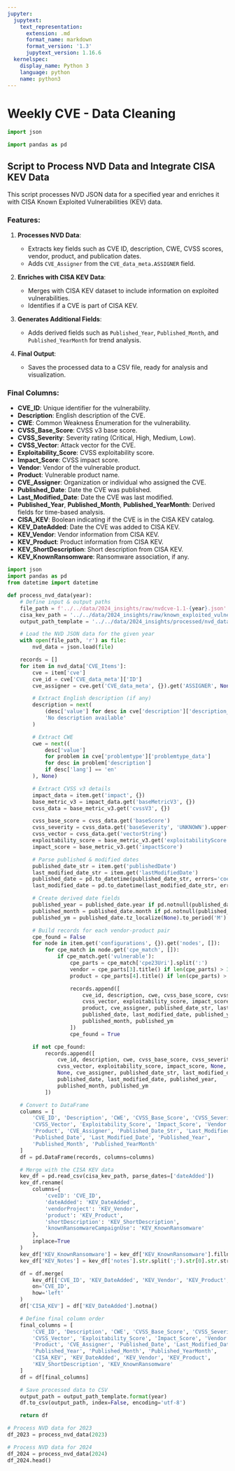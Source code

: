```yaml
---
jupyter:
  jupytext:
    text_representation:
      extension: .md
      format_name: markdown
      format_version: '1.3'
      jupytext_version: 1.16.6
  kernelspec:
    display_name: Python 3
    language: python
    name: python3
---
```


# Weekly CVE - Data Cleaning

```python
import json

import pandas as pd
```

## Script to Process NVD Data and Integrate CISA KEV Data

This script processes NVD JSON data for a specified year and enriches it with CISA Known Exploited Vulnerabilities (KEV) data.

### Features:
1. **Processes NVD Data**:
   - Extracts key fields such as CVE ID, description, CWE, CVSS scores, vendor, product, and publication dates.
   - Adds `CVE_Assigner` from the `CVE_data_meta.ASSIGNER` field.

2. **Enriches with CISA KEV Data**:
   - Merges with CISA KEV dataset to include information on exploited vulnerabilities.
   - Identifies if a CVE is part of CISA KEV.

3. **Generates Additional Fields**:
   - Adds derived fields such as `Published_Year`, `Published_Month`, and `Published_YearMonth` for trend analysis.

4. **Final Output**:
   - Saves the processed data to a CSV file, ready for analysis and visualization.

### Final Columns:
- **CVE_ID**: Unique identifier for the vulnerability.
- **Description**: English description of the CVE.
- **CWE**: Common Weakness Enumeration for the vulnerability.
- **CVSS_Base_Score**: CVSS v3 base score.
- **CVSS_Severity**: Severity rating (Critical, High, Medium, Low).
- **CVSS_Vector**: Attack vector for the CVE.
- **Exploitability_Score**: CVSS exploitability score.
- **Impact_Score**: CVSS impact score.
- **Vendor**: Vendor of the vulnerable product.
- **Product**: Vulnerable product name.
- **CVE_Assigner**: Organization or individual who assigned the CVE.
- **Published_Date**: Date the CVE was published.
- **Last_Modified_Date**: Date the CVE was last modified.
- **Published_Year**, **Published_Month**, **Published_YearMonth**: Derived fields for time-based analysis.
- **CISA_KEV**: Boolean indicating if the CVE is in the CISA KEV catalog.
- **KEV_DateAdded**: Date the CVE was added to CISA KEV.
- **KEV_Vendor**: Vendor information from CISA KEV.
- **KEV_Product**: Product information from CISA KEV.
- **KEV_ShortDescription**: Short description from CISA KEV.
- **KEV_KnownRansomware**: Ransomware association, if any.


```python
import json
import pandas as pd
from datetime import datetime

def process_nvd_data(year):
    # Define input & output paths
    file_path = f'../../data/2024_insights/raw/nvdcve-1.1-{year}.json'
    cisa_kev_path = '../../data/2024_insights/raw/known_exploited_vulnerabilities.csv'
    output_path_template = '../../data/2024_insights/processed/nvd_data_{}.csv'

    # Load the NVD JSON data for the given year
    with open(file_path, 'r') as file:
        nvd_data = json.load(file)

    records = []
    for item in nvd_data['CVE_Items']:
        cve = item['cve']
        cve_id = cve['CVE_data_meta']['ID']
        cve_assigner = cve.get('CVE_data_meta', {}).get('ASSIGNER', None)

        # Extract English description (if any)
        description = next(
            (desc['value'] for desc in cve['description']['description_data'] if desc['lang'] == 'en'),
            'No description available'
        )

        # Extract CWE
        cwe = next((
            desc['value']
            for problem in cve['problemtype']['problemtype_data']
            for desc in problem['description']
            if desc['lang'] == 'en'
        ), None)

        # Extract CVSS v3 details
        impact_data = item.get('impact', {})
        base_metric_v3 = impact_data.get('baseMetricV3', {})
        cvss_data = base_metric_v3.get('cvssV3', {})

        cvss_base_score = cvss_data.get('baseScore')
        cvss_severity = cvss_data.get('baseSeverity', 'UNKNOWN').upper()
        cvss_vector = cvss_data.get('vectorString')
        exploitability_score = base_metric_v3.get('exploitabilityScore')
        impact_score = base_metric_v3.get('impactScore')

        # Parse published & modified dates
        published_date_str = item.get('publishedDate')
        last_modified_date_str = item.get('lastModifiedDate')
        published_date = pd.to_datetime(published_date_str, errors='coerce') or pd.NaT
        last_modified_date = pd.to_datetime(last_modified_date_str, errors='coerce') or pd.NaT

        # Create derived date fields
        published_year = published_date.year if pd.notnull(published_date) else None
        published_month = published_date.month if pd.notnull(published_date) else None
        published_ym = published_date.tz_localize(None).to_period('M') if pd.notnull(published_date) else None

        # Build records for each vendor-product pair
        cpe_found = False
        for node in item.get('configurations', {}).get('nodes', []):
            for cpe_match in node.get('cpe_match', []):
                if cpe_match.get('vulnerable'):
                    cpe_parts = cpe_match['cpe23Uri'].split(':')
                    vendor = cpe_parts[3].title() if len(cpe_parts) > 3 else "Unknown Vendor"
                    product = cpe_parts[4].title() if len(cpe_parts) > 4 else "Unknown Product"

                    records.append([
                        cve_id, description, cwe, cvss_base_score, cvss_severity,
                        cvss_vector, exploitability_score, impact_score, vendor,
                        product, cve_assigner, published_date_str, last_modified_date_str,
                        published_date, last_modified_date, published_year,
                        published_month, published_ym
                    ])
                    cpe_found = True

        if not cpe_found:
            records.append([
                cve_id, description, cwe, cvss_base_score, cvss_severity,
                cvss_vector, exploitability_score, impact_score, None,
                None, cve_assigner, published_date_str, last_modified_date_str,
                published_date, last_modified_date, published_year,
                published_month, published_ym
            ])

    # Convert to DataFrame
    columns = [
        'CVE_ID', 'Description', 'CWE', 'CVSS_Base_Score', 'CVSS_Severity',
        'CVSS_Vector', 'Exploitability_Score', 'Impact_Score', 'Vendor',
        'Product', 'CVE_Assigner', 'Published_Date_Str', 'Last_Modified_Date_Str',
        'Published_Date', 'Last_Modified_Date', 'Published_Year',
        'Published_Month', 'Published_YearMonth'
    ]
    df = pd.DataFrame(records, columns=columns)

    # Merge with the CISA KEV data
    kev_df = pd.read_csv(cisa_kev_path, parse_dates=['dateAdded'])
    kev_df.rename(
        columns={
            'cveID': 'CVE_ID',
            'dateAdded': 'KEV_DateAdded',
            'vendorProject': 'KEV_Vendor',
            'product': 'KEV_Product',
            'shortDescription': 'KEV_ShortDescription',
            'knownRansomwareCampaignUse': 'KEV_KnownRansomware'
        },
        inplace=True
    )
    kev_df['KEV_KnownRansomware'] = kev_df['KEV_KnownRansomware'].fillna("Unknown").str.capitalize()
    kev_df['KEV_Notes'] = kev_df['notes'].str.split(';').str[0].str.strip()

    df = df.merge(
        kev_df[['CVE_ID', 'KEV_DateAdded', 'KEV_Vendor', 'KEV_Product', 'KEV_ShortDescription', 'KEV_KnownRansomware']],
        on='CVE_ID',
        how='left'
    )
    df['CISA_KEV'] = df['KEV_DateAdded'].notna()

    # Define final column order
    final_columns = [
        'CVE_ID', 'Description', 'CWE', 'CVSS_Base_Score', 'CVSS_Severity',
        'CVSS_Vector', 'Exploitability_Score', 'Impact_Score', 'Vendor',
        'Product', 'CVE_Assigner', 'Published_Date', 'Last_Modified_Date',
        'Published_Year', 'Published_Month', 'Published_YearMonth',
        'CISA_KEV', 'KEV_DateAdded', 'KEV_Vendor', 'KEV_Product',
        'KEV_ShortDescription', 'KEV_KnownRansomware'
    ]
    df = df[final_columns]

    # Save processed data to CSV
    output_path = output_path_template.format(year)
    df.to_csv(output_path, index=False, encoding='utf-8')

    return df

# Process NVD data for 2023
df_2023 = process_nvd_data(2023)

# Process NVD data for 2024
df_2024 = process_nvd_data(2024)
df_2024.head()

```
